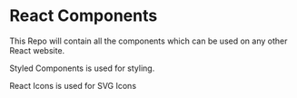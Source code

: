 # React Components

This Repo will contain all the components which can be used on any other React website.

Styled Components is used for styling. 

React Icons is used for SVG Icons